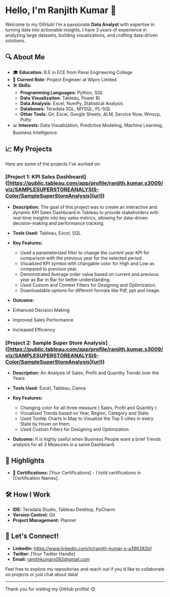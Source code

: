 # Hello, I'm Ranjith Kumar 👋

Welcome to my GitHub! I'm a passionate **Data Analyst** with expertise in turning data into actionable insights. I have 3 years of experience in analyzing large datasets, building visualizations, 
and crafting data-driven solutions.

## 🔍 About Me

- 🎓 **Education:** B.E in ECE from Pavai Engineering College
- 💼 **Current Role:** Project Engineer at Wipro Limited
- 🛠️ **Skills:** 
  - **Programming Languages:** Python, SQL
  - **Data Visualization:** Tableau, Power BI
  - **Data Analysis:** Excel, NumPy, Statistical Analysis
  - **Databases:** Teradata SQL, MYSQL, PL-SQL
  - **Other Tools:** Git, Excel, Google Sheets, ALM, Service Now, Winscp, Putty
- 📊 **Interests:** Data Visualization, Predictive Modeling, Machine Learning, Business Intelligence

## 📈 My Projects

Here are some of the projects I've worked on:

### [Project 1: KPI Sales Dashboard] ([https://public.tableau.com/app/profile/ranjith.kumar.s3009/viz/SAMPLESUPERSTOREANALYSIS-Color/SampleSuperStoreAnalysis](url))
- **Description:** The goal of this project was to create an interactive and dynamic KPI Sales Dashboard in Tableau to provide stakeholders with real-time insights into key sales metrics,
                   allowing for data-driven decision-making and performance tracking.
- **Tools Used:** Tableau, Excel, SQL
- **Key Features:**
  - Used a parameterized filter to change the current year KPI for comparison with the previous year for the selected period.
  - Visualized KPI symbol with changable color for High and Low as compared to previous year.
  - Demonstrated Average order value based on current and previous year as Bar in Bar for better understanding.
  - Used Custom and Context Filters for Designing and Optimization.
  - Downloadable options for different formats like Pdf, ppt and image.
  
- **Outcome:**
- Enhanced Decision Making
- Improved Sales Performance
- Increased Efficiency

### [Project 2: Sample Super Store Analysis] ([https://public.tableau.com/app/profile/ranjith.kumar.s3009/viz/SAMPLESUPERSTOREANALYSIS-Color/SampleSuperStoreAnalysis](url))
- **Description:** An Analysis of Sales, Profit and Quantity Trends over the Years
- **Tools Used:** Excel, Tableau, Canva.
- **Key Features:**
  - Changing color for all three measure ( Sales, Profit and Quantity )
  - Vizualized Trends based on Year, Region, Category and State.
  - Used Tooltip Charts in Map to Visualize the Top 5 cities in every State by Hover on them.
  - Used Custom Filters for Designing and Optimization.
  
- **Outcome:** It is highly useful when Business People want a brief Trends analysis for all 3 Measures in a same Dashboard.



## 🌟 Highlights

- 📜 **Certifications:** [Your Certifications] - I hold certifications in [Certification Names].

## 🛠️ How I Work

- **IDE:** Teradata Studio, Tableau Desktop, PyCharm
- **Version Control:** Git
- **Project Management:** Planner

## 🤝 Let's Connect!

- **LinkedIn:** https://www.linkedin.com/in/ranjith-kumar-s-a396382b1
- **Twitter:** [Your Twitter Handle]
- **Email:** ranjithkumars092@gmail.com

Feel free to explore my repositories and reach out if you'd like to collaborate on projects or just chat about data!

---

Thank you for visiting my GitHub profile! 😊

